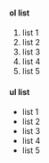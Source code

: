 #### ol list

1. list 1
1. list 2
1. list 3
1. list 4
1. list 5

#### ul list

- list 1
- list 2
- list 3
- list 4
- list 5